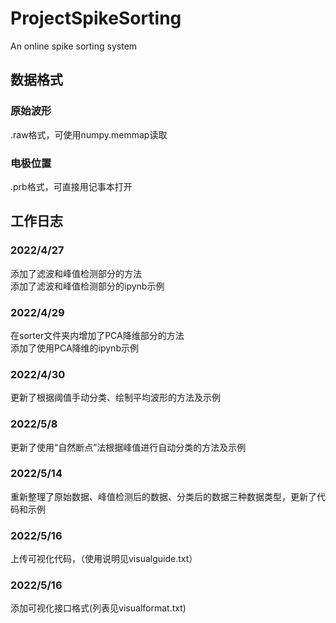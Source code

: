 # ProjectSpikeSorting
An online spike sorting system

## 数据格式
### 原始波形
.raw格式，可使用numpy.memmap读取
### 电极位置
.prb格式，可直接用记事本打开

## 工作日志
### 2022/4/27
添加了滤波和峰值检测部分的方法<br>
添加了滤波和峰值检测部分的ipynb示例
### 2022/4/29
在sorter文件夹内增加了PCA降维部分的方法<br>
添加了使用PCA降维的ipynb示例
### 2022/4/30
更新了根据阈值手动分类、绘制平均波形的方法及示例
### 2022/5/8
更新了使用“自然断点”法根据峰值进行自动分类的方法及示例
### 2022/5/14
重新整理了原始数据、峰值检测后的数据、分类后的数据三种数据类型，更新了代码和示例
### 2022/5/16
上传可视化代码，（使用说明见visualguide.txt）
### 2022/5/16
添加可视化接口格式(列表见visualformat.txt)
